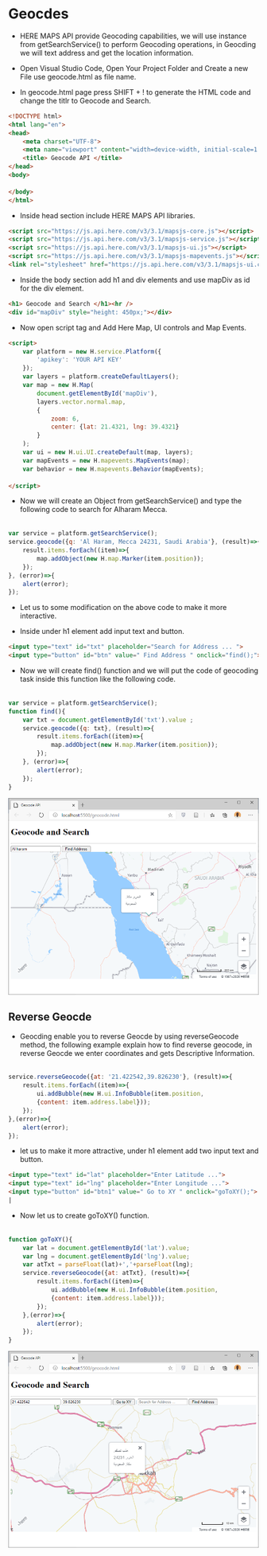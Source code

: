 # Geocdes

* HERE MAPS API provide Geocoding capabilities, we will use instance from getSearchService() to perform Geocoding operations, in Geocding we will text address and get the location information.

* Open Visual Studio Code, Open Your Project Folder and Create a new File use geocode.html as file name.

* In geocode.html page press SHIFT + ! to generate the HTML code and change the titlr to Geocode and Search.

```html
<!DOCTYPE html>
<html lang="en">
<head>
    <meta charset="UTF-8">
    <meta name="viewport" content="width=device-width, initial-scale=1.0">
    <title> Geocode API </title>
</head>
<body>
    
</body>
</html>
```

* Inside head section include HERE MAPS API libraries.

```html
<script src="https://js.api.here.com/v3/3.1/mapsjs-core.js"></script>
<script src="https://js.api.here.com/v3/3.1/mapsjs-service.js"></script>
<script src="https://js.api.here.com/v3/3.1/mapsjs-ui.js"></script>
<script src="https://js.api.here.com/v3/3.1/mapsjs-mapevents.js"></script>
<link rel="stylesheet" href="https://js.api.here.com/v3/3.1/mapsjs-ui.css" />
```

* Inside the body section add h1 and div elements and use mapDiv as id for the div element.

```html
<h1> Geocode and Search </h1><hr />
<div id="mapDiv" style="height: 450px;"></div>
```

* Now open script tag and Add Here Map, UI controls and Map Events.

```html
<script>
	var platform = new H.service.Platform({
		'apikey': 'YOUR API KEY'
	});
	var layers = platform.createDefaultLayers();
	var map = new H.Map(
		document.getElementById('mapDiv'),
		layers.vector.normal.map,
		{
			zoom: 6,
			center: {lat: 21.4321, lng: 39.4321}
		}
	);
	var ui = new H.ui.UI.createDefault(map, layers);
	var mapEvents = new H.mapevents.MapEvents(map);
	var behavior = new H.mapevents.Behavior(mapEvents);

</script>
```

* Now we will create an Object from getSearchService() and type the following code to search for Alharam Mecca.

```javascript

var service = platform.getSearchService();
service.geocode({q: 'Al Haram, Mecca 24231, Saudi Arabia'}, (result)=>{
	result.items.forEach((item)=>{
		map.addObject(new H.map.Marker(item.position));
	});
}, (error)=>{
	alert(error);
});

```

* Let us to some modification on the above code to make it more interactive.

* Inside under h1 element add input text and button.

```html
<input type="text" id="txt" placeholder="Search for Address ... ">
<input type="button" id="btn" value=" Find Address " onclick="find();">
```
* Now we will create find() function and we will put the code of geocoding task inside this function like the following code.

```javascript

var service = platform.getSearchService();
function find(){
	var txt = document.getElementById('txt').value ;
	service.geocode({q: txt}, (result)=>{
		result.items.forEach((item)=>{
			map.addObject(new H.map.Marker(item.position));
		});
	}, (error)=>{
		alert(error);
	});
}

```

![Alt Fiqure 2](geocode-find.png)

## Reverse Geocde 

* Geocding enable you to reverse Geocde by using reverseGeocode method, the following example explain how to find reverse geocode, in reverse Geocde we enter coordinates and gets Descriptive Information.

```javascript

service.reverseGeocode({at: '21.422542,39.826230'}, (result)=>{
	result.items.forEach((item)=>{
		ui.addBubble(new H.ui.InfoBubble(item.position, 
		{content: item.address.label}));
	});
},(error)=>{
	alert(error);
});

```

* let us to make it more attractive, under h1 element add  two input text and button.

```html
<input type="text" id="lat" placeholder="Enter Latitude ...">
<input type="text" id="lng" placeholder="Enter Longitude ...">
<input type="button" id="btn1" value=" Go to XY " onclick="goToXY();">
| 
```

* Now let us to create goToXY() function.

```javascript

function goToXY(){
	var lat = document.getElementById('lat').value;
	var lng = document.getElementById('lng').value;
	var atTxt = parseFloat(lat)+','+parseFloat(lng);
	service.reverseGeocode({at: atTxt}, (result)=>{
		result.items.forEach((item)=>{
			ui.addBubble(new H.ui.InfoBubble(item.position, 
			{content: item.address.label}));
		});
	},(error)=>{
		alert(error);
	});
}

```

![Alt Fiqure 2](geocode-goxy.png)

